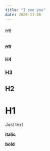 ```yaml
---
title: "I see you"
date: 2020-11-30
---
```


###### H6

##### H5

#### H4 

### H3

## H2

# H1

Just text  

__italic__  

**bold**  


